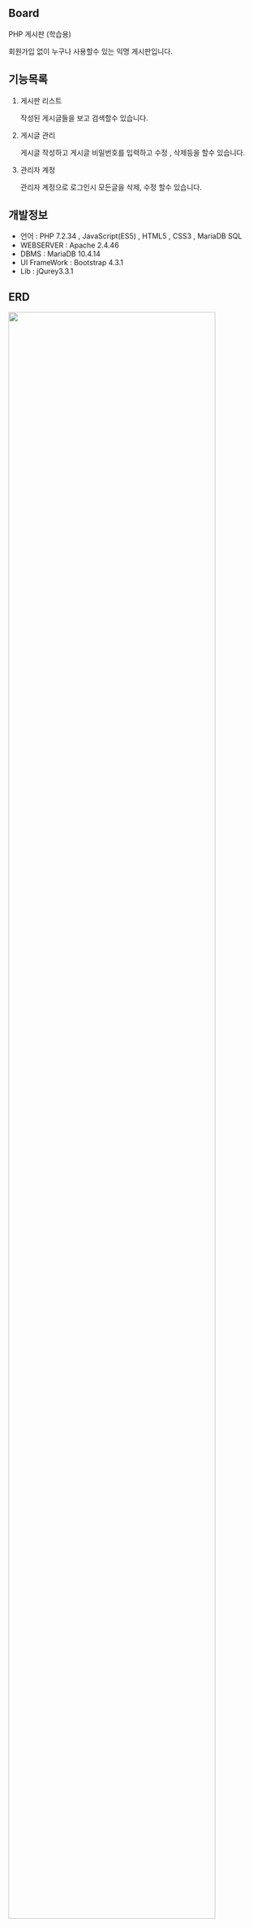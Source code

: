## Board
PHP 게시판 (학습용)

회원가입 없이 누구나 사용할수 있는 익명 게시판입니다.
## 기능목록
1. 게시판 리스트

   작성된 게시글들을 보고 검색할수 있습니다.

2. 게시글 관리

   게시글 작성하고 게시글 비밀번호를 입력하고 수정 , 삭제등을 할수 있습니다.

3. 관리자 계정

    관리자 계정으로 로그인시 모든글을 삭제, 수정 할수 있습니다.

## 개발정보
- 언어 : PHP 7.2.34 , JavaScript(ES5) , HTML5 , CSS3 , MariaDB SQL
- WEBSERVER : Apache 2.4.46
- DBMS : MariaDB 10.4.14
- UI FrameWork : Bootstrap 4.3.1
- Lib : jQurey3.3.1

## ERD
<img src="https://user-images.githubusercontent.com/67568714/103968433-34abe180-51a7-11eb-9569-052553925958.png" width="90%"></img>

## 페이지설명

/list.php : 게시판 (메인페이지)

/postview.php :  게시글 열람 (num : 파라메타필수)

/postupdate.php : 게시글 수정페이지 (num : 파라메타필수)

/postwrite.php : 게시글 작성페이지

## 인스톨
1. XAMPP 다운로드 후 설치하세요.

2. XAMPP CONTROLPANEL을 이용해 Apache , MariaDB 가동하세요.

3. MariaDB의 sql/sql.sql 파일에 있는 sql 스크립트 실행하여 계정, 데이터베이스, 테이블, 기본정보 생성하세요

4. xampp/htdocs 에 board 폴더를 이동후 localhost/board/list.php 접속하세요.

5. 기본 관리자 계정은 admin/1234 로 설정되어있습니다.


